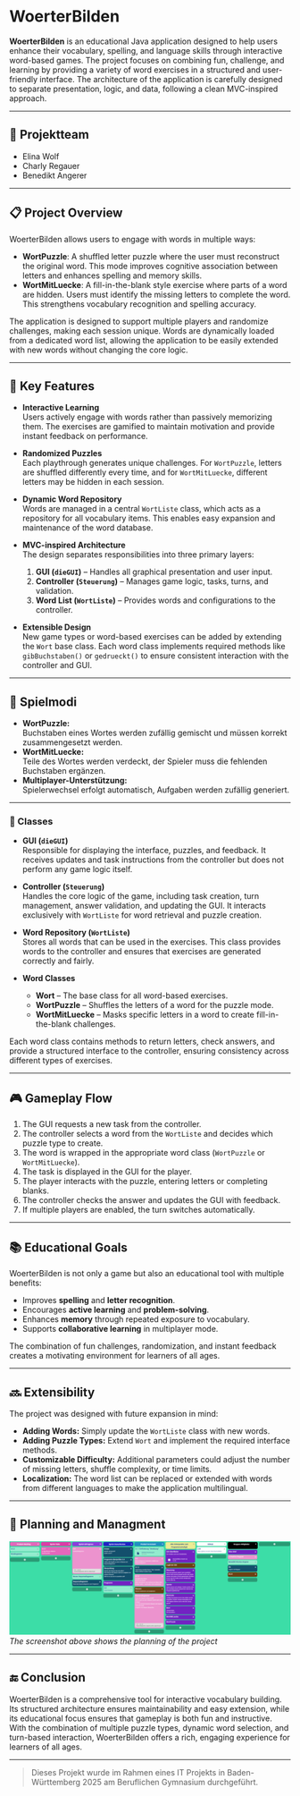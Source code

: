 # WoerterBilden

**WoerterBilden** is an educational Java application designed to help users enhance their vocabulary, spelling, and language skills through interactive word-based games. The project focuses on combining fun, challenge, and learning by providing a variety of word exercises in a structured and user-friendly interface. The architecture of the application is carefully designed to separate presentation, logic, and data, following a clean MVC-inspired approach.

---

## 👥 Projektteam

- Elina Wolf
- Charly Regauer
- Benedikt Angerer

---

## 📋 Project Overview

WoerterBilden allows users to engage with words in multiple ways:

- **WortPuzzle**: A shuffled letter puzzle where the user must reconstruct the original word. This mode improves cognitive association between letters and enhances spelling and memory skills.
- **WortMitLuecke**: A fill-in-the-blank style exercise where parts of a word are hidden. Users must identify the missing letters to complete the word. This strengthens vocabulary recognition and spelling accuracy.

The application is designed to support multiple players and randomize challenges, making each session unique. Words are dynamically loaded from a dedicated word list, allowing the application to be easily extended with new words without changing the core logic.

---

## 🔑 Key Features

- **Interactive Learning**  
  Users actively engage with words rather than passively memorizing them. The exercises are gamified to maintain motivation and provide instant feedback on performance.

- **Randomized Puzzles**  
  Each playthrough generates unique challenges. For `WortPuzzle`, letters are shuffled differently every time, and for `WortMitLuecke`, different letters may be hidden in each session.

- **Dynamic Word Repository**  
  Words are managed in a central `WortListe` class, which acts as a repository for all vocabulary items. This enables easy expansion and maintenance of the word database.

- **MVC-inspired Architecture**  
  The design separates responsibilities into three primary layers:
  1. **GUI (`dieGUI`)** – Handles all graphical presentation and user input.  
  2. **Controller (`Steuerung`)** – Manages game logic, tasks, turns, and validation.  
  3. **Word List (`WortListe`)** – Provides words and configurations to the controller.  

- **Extensible Design**  
  New game types or word-based exercises can be added by extending the `Wort` base class. Each word class implements required methods like `gibBuchstaben()` or `gedrueckt()` to ensure consistent interaction with the controller and GUI.

---

## 🧩 Spielmodi

- **WortPuzzle:**  
  Buchstaben eines Wortes werden zufällig gemischt und müssen korrekt zusammengesetzt werden.  
- **WortMitLuecke:**  
  Teile des Wortes werden verdeckt, der Spieler muss die fehlenden Buchstaben ergänzen.  
- **Multiplayer-Unterstützung:**  
  Spielerwechsel erfolgt automatisch, Aufgaben werden zufällig generiert.

---

### 📁 Classes

- **GUI (`dieGUI`)**  
  Responsible for displaying the interface, puzzles, and feedback. It receives updates and task instructions from the controller but does not perform any game logic itself.

- **Controller (`Steuerung`)**  
  Handles the core logic of the game, including task creation, turn management, answer validation, and updating the GUI. It interacts exclusively with `WortListe` for word retrieval and puzzle creation.

- **Word Repository (`WortListe`)**  
  Stores all words that can be used in the exercises. This class provides words to the controller and ensures that exercises are generated correctly and fairly.

- **Word Classes**  
  - **Wort** – The base class for all word-based exercises.  
  - **WortPuzzle** – Shuffles the letters of a word for the puzzle mode.  
  - **WortMitLuecke** – Masks specific letters in a word to create fill-in-the-blank challenges.

Each word class contains methods to return letters, check answers, and provide a structured interface to the controller, ensuring consistency across different types of exercises.

---

## 🎮 Gameplay Flow

1. The GUI requests a new task from the controller.  
2. The controller selects a word from the `WortListe` and decides which puzzle type to create.  
3. The word is wrapped in the appropriate word class (`WortPuzzle` or `WortMitLuecke`).  
4. The task is displayed in the GUI for the player.  
5. The player interacts with the puzzle, entering letters or completing blanks.  
6. The controller checks the answer and updates the GUI with feedback.  
7. If multiple players are enabled, the turn switches automatically.

---

## 📚 Educational Goals

WoerterBilden is not only a game but also an educational tool with multiple benefits:

- Improves **spelling** and **letter recognition**.  
- Encourages **active learning** and **problem-solving**.  
- Enhances **memory** through repeated exposure to vocabulary.  
- Supports **collaborative learning** in multiplayer mode.  

The combination of fun challenges, randomization, and instant feedback creates a motivating environment for learners of all ages.

---

## 🔜 Extensibility

The project was designed with future expansion in mind:

- **Adding Words:** Simply update the `WortListe` class with new words.  
- **Adding Puzzle Types:** Extend `Wort` and implement the required interface methods.  
- **Customizable Difficulty:** Additional parameters could adjust the number of missing letters, shuffle complexity, or time limits.  
- **Localization:** The word list can be replaced or extended with words from different languages to make the application multilingual.

---

## 📅 Planning and Managment

![Scrum Screenshot](Scrum-Overview.png)
*The screenshot above shows the planning of the project*

---

## 🔚 Conclusion

WoerterBilden is a comprehensive tool for interactive vocabulary building. Its structured architecture ensures maintainability and easy extension, while its educational focus ensures that gameplay is both fun and instructive. With the combination of multiple puzzle types, dynamic word selection, and turn-based interaction, WoerterBilden offers a rich, engaging experience for learners of all ages.

---

> Dieses Projekt wurde im Rahmen eines IT Projekts in Baden-Württemberg 2025 am Beruflichen Gymnasium durchgeführt.
